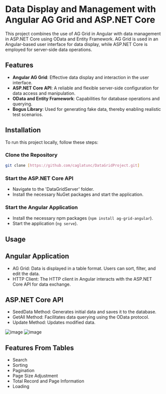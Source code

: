 # Data Display and Management with Angular AG Grid and ASP.NET Core

This project combines the use of AG Grid in Angular with data management in ASP.NET Core using OData and Entity Framework. AG Grid is used in an Angular-based user interface for data display, while ASP.NET Core is employed for server-side data operations.

## Features

- **Angular AG Grid**: Effective data display and interaction in the user interface.
- **ASP.NET Core API**: A reliable and flexible server-side configuration for data access and manipulation.
- **OData and Entity Framework**: Capabilities for database operations and querying.
- **Bogus Library**: Used for generating fake data, thereby enabling realistic test scenarios.
## Installation

To run this project locally, follow these steps:

### Clone the Repository

```bash
git clone [https://github.com/caglatunc/DataGridProject.git]
````
### Start the ASP.NET Core API
- Navigate to the 'DataGridServer' folder.
- Install the necessary NuGet packages and start the application.
  
### Start the Angular Application
- Install the necessary npm packages (`npm install ag-grid-angular`).
- Start the application (`ng serve`).

## Usage
## Angular Application
- AG Grid: Data is displayed in a table format. Users can sort, filter, and edit the data.
- HTTP Client: The HTTP client in Angular interacts with the ASP.NET Core API for data exchange.

## ASP.NET Core API
- SeedData Method: Generates initial data and saves it to the database.
- GetAll Method: Facilitates data querying using the OData protocol.
- Update Method: Updates modified data.

![image](https://github.com/caglatunc/DataGridProject/assets/95507765/2d0d819d-dcc5-4052-a9c8-738985d71c0c)
![image](https://github.com/caglatunc/DataGridProject/assets/95507765/31ef5373-dc76-41cc-91a7-d53bf558ee6f)

## Features From Tables
- Search
- Sorting
- Pagination
- Page Size Adjustment
- Total Record and Page Information
- Loading




